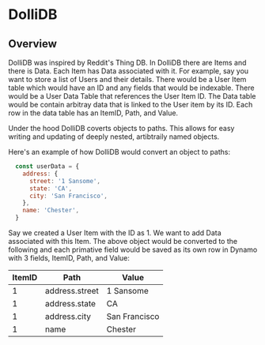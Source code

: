 # DolliDB

## Overview

DolliDB was inspired by Reddit's Thing DB. In DolliDB there are Items and there is Data. Each Item has Data associated with it. For example, say you want to store a list of Users and their details. There would be a User Item table  which would have an ID and any fields that would be indexable. There would be a User Data Table that references the User Item ID. The Data table would be contain arbitray data that is linked to the User item by its ID. Each row in the data table has an ItemID, Path, and Value.

Under the hood DolliDB coverts objects to paths. This allows for easy writing and updating of deeply nested, artibtraily named objects.

Here's an example of how DolliDB would convert an object to paths:
```js
  const userData = {
    address: {
      street: '1 Sansome',
      state: 'CA',
      city: 'San Francisco',
    },
    name: 'Chester',
  }
```
Say we created a User Item with the ID as 1. We want to add Data associated with this Item. The above object would be converted to the following and each primative field would be saved as its own row in Dynamo with 3 fields, ItemID, Path, and Value:



| ItemID | Path | Value |
| ------ | ---- | ----- |
| 1 | address.street | 1 Sansome |
| 1 | address.state | CA |
| 1 | address.city | San Francisco |
| 1 | name | Chester |


